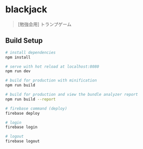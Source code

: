 # blackjack

> [勉強会用] トランプゲーム

## Build Setup

``` bash
# install dependencies
npm install

# serve with hot reload at localhost:8080
npm run dev

# build for production with minification
npm run build

# build for production and view the bundle analyzer report
npm run build --report

# firebase command (deploy)
firebase deploy

# login
firebase login

# logout
firebase logout
```
